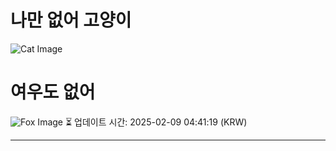 
# 나만 없어 고양이

![Cat Image](https://cdn2.thecatapi.com/images/5oe.jpg)

# 여우도 없어
![Fox Image](https://randomfox.ca/images/31.jpg)
⏳ 업데이트 시간: 2025-02-09 04:41:19 (KRW)

---
